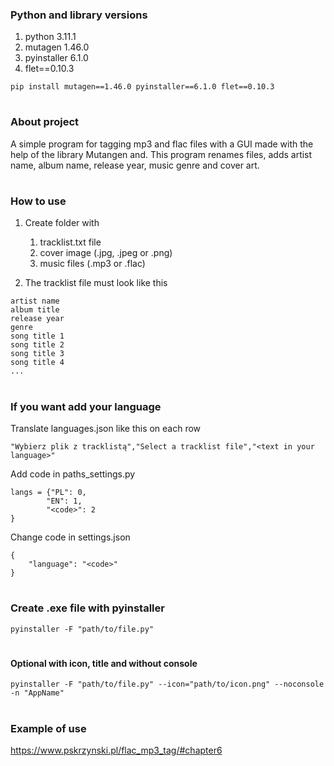 ### Python and library versions
1. python 3.11.1
1. mutagen 1.46.0
1. pyinstaller 6.1.0
1. flet==0.10.3
```
pip install mutagen==1.46.0 pyinstaller==6.1.0 flet==0.10.3
```

#
### About project
A simple program for tagging mp3 and flac files with a GUI made with the help of the library Mutangen and. This program renames files, adds artist name, album name, release year, music genre and cover art.

#
### How to use
1. Create folder with 
    1. tracklist.txt file
    1. cover image (.jpg, .jpeg or .png)
    1. music files (.mp3 or .flac)
  
1. The tracklist file must look like this
```
artist name
album title
release year
genre
song title 1
song title 2
song title 3
song title 4
...
```

#
### If you want add your language
Translate languages.json like this on each row
```
"Wybierz plik z tracklistą","Select a tracklist file","<text in your language>"
```

Add code in paths_settings.py
```
langs = {"PL": 0,
        "EN": 1,
        "<code>": 2  
}
```

Change code in settings.json
```
{
    "language": "<code>"
}
```

#
### Create .exe file with pyinstaller
    pyinstaller -F "path/to/file.py"

#
#### Optional with icon, title and without console
    pyinstaller -F "path/to/file.py" --icon="path/to/icon.png" --noconsole -n "AppName"

#
### Example of use
https://www.pskrzynski.pl/flac_mp3_tag/#chapter6